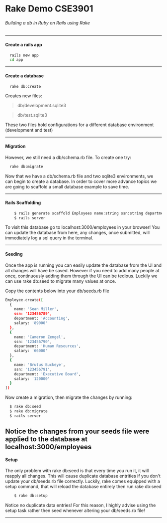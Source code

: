 # Rake Demo CSE3901
###### Building a db in Ruby on Rails using Rake
---

#### Create a rails app
```sh
  rails new app
  cd app
```

---

#### Create a database
```sh
  rake db:create
```
Creates new files:
> db/development.sqlite3

> db/test.sqlite3

These two files hold configurations for a different database environment (development and test)

---

#### Migration
However, we still need a db/schema.rb file. To create one try:
```sh
  rake db:migrate
```
Now that we have a db/schema.rb file and two sqlite3 environments, we can begin to create a database. In order to cover more advance topics we are going to scaffold a small database example to save time.

---

#### Rails Scaffolding
```sh
    $ rails generate scaffold Employees name:string ssn:string department:string salary:integer
    $ rails server
```
To visit this database go to localhost:3000/employees in your browser! You can update the database from here, any changes, once submitted, will immediately log a sql query in the terminal.

---

#### Seeding
Once the app is running you can easily update the database from the UI and all changes will have be saved. However if you need to add many people at once, continuously adding them through the UI can be tedious. Luckily we can use rake db:seed to migrate many values at once.

Copy the contents below into your db/seeds.rb file
```sh
Employee.create([
  {
    name: 'Sean Miller',
    ssn: '123456789',
    department: 'Accounting',
    salary: '89000'
  },
  {
    name: 'Cameron Zengel',
    ssn: '123456790',
    department: 'Human Resources',
    salary: '66000'
  },
  {
    name: 'Brutus Buckeye',
    ssn: '123456791',
    department: 'Executive Board',
    salary: '120000'
  }
])

```

Now create a migration, then migrate the changes by running:
```sh
  $ rake db:seed
  $ rake db:migrate
  $ rails server
```

Notice the changes from your seeds file were applied to the database at localhost:3000/employees
---

#### Setup
The only problem with rake db:seed is that every time you run it, it will reapply all changes. This will cause duplicate database entrities if you don't update your db/seeds.rb file correctly. Luckily, rake comes equipped with a setup command, that will reload the database entirely then run rake db:seed
```sh
    $ rake db:setup
```

Notice no duplicate data entries! For this reason, I highly advise using the setup task rather then seed whenever altering your db/seeds.rb file!

---
